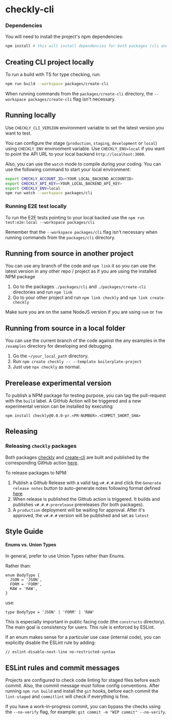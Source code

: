 # checkly-cli

### Dependencies

You will need to install the project's npm dependencies:

```bash
npm install # this will install dependencies for both packages (cli and create-cli)
```

## Creating CLI project locally

To run a build with TS for type checking, run:
```bash
npm run build --workspace packages/create-cli
```

When running commands from the `packages/create-cli` directory, the `--workspace packages/create-cli` flag isn't necessary.

## Running locally

Use `CHECKLY_CLI_VERSION` environment variable to set the latest version you want to test.

You can configure the stage (`production`, `staging`, `development` or `local`) using `CHECKLY_ENV` environment variable. Use `CHECKLY_ENV=local` if you want to point the API URL to your local backend `http://localhost:3000`.

Also, you can use the `watch` mode to compile during your coding. You can use the following command to start your local environment:

```bash
export CHECKLY_ACCOUNT_ID=<YOUR_LOCAL_BACKEND_ACCOUNTID>
export CHECKLY_API_KEY=<YOUR_LOCAL_BACKEND_API_KEY>
export CHECKLY_ENV=local
npm run watch --workspace packages/cli
```

### Running E2E test locally

To run the E2E tests pointing to your local backed use the `npm run test:e2e:local --workspace packages/cli`

Remember that the `--workspace packages/cli` flag isn't necessary when running commands from the `packages/cli` directory.


## Running from source in another project

You can use any branch of the code and `npm link` it so you can use the latest version in any other repo / project as if
you are using the installed NPM package

1. Go to the packages `./packages/cli` and `./packages/create-cli` directories and run `npm link`
2. Go to your other project and run `npm link checkly` and `npm link create-checkly`

Make sure you are on the same NodeJS version if you are using `nvm` or `fnm`

## Running from source in a local folder

You can use the current branch of the code against the any examples in the `/examples` directory for developing and debugging.

1. Go the `~/your_local_path` directory.
2. Run `npm create checkly -- --template boilerplate-project`
3. Just use `npx checkly` as normal.

## Prerelease experimental version

To publish a NPM package for testing purpose, you can tag the pull-request with the `build` label. A GitHub Action will be
triggered and a new experimental version can be installed by executing:

```
npm install checkly@0.0.0-pr.<PR-NUMBER>.<COMMIT_SHORT_SHA>
```

## Releasing

### Releasing `checkly` packages

Both packages [checkly](https://www.npmjs.com/package/checkly) and [create-cli](https://www.npmjs.com/package/create-checkly) are built and published by the corresponding GitHub action [here](https://github.com/checkly/checkly-cli/actions/workflows/release.yml).

To release packages to NPM:

1. Publish a Github Release with a valid tag `v#.#.#` and click the `Generate release notes` button to auto-generate notes following format defined [here](https://github.com/checkly/checkly-cli/blob/main/.github/release.yml) 
2. When release is published the Github action is triggered. It builds and publishes `v#.#.#-prerelease` prereleases (for both packages).
3. A `production` deployment will be waiting for approval. After it's approved, the `v#.#.#` version will be published and set as `latest`

## Style Guide

#### Enums vs. Union Types

In general, prefer to use Union Types rather than Enums.

Rather than:
```
enum BodyType {
  JSON = 'JSON',
  FORM = 'FORM',
  RAW = 'RAW',
}
```

use:
```
type BodyType = 'JSON' | 'FORM' | 'RAW'
```

This is especially important in public facing code (the `constructs` directory). The main goal is consistency for users. This rule is enforced by ESLint.

If an enum makes sense for a particular use case (internal code), you can explicitly disable the ESLint rule by adding:
```
// eslint-disable-next-line no-restricted-syntax
```

## ESLint rules and commit messages

Projects are configured to check code linting for staged files before each commit. Also, the commit message must follow config conventions.
After running `npm run build` and install the `git` hooks, before each commit the `lint-staged` and `commitlint` will check if everything is fine.

If you have a work-in-progress commit, you can bypass the checks using the `--no-verify` flag, for example: `git commit -m "WIP commit" --no-verify`.
